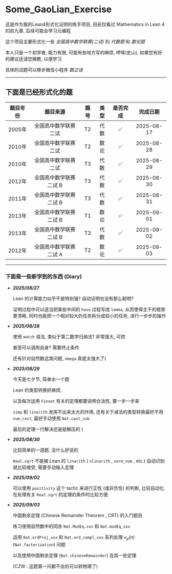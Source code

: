 # Some_GaoLian_Exercise

这是作为我的Lean4形式化证明的练手项目, 目前仅看过 Mathematics in Lean 4的前九章, 后续可能会学习元编程

这个项目主要形式化一些 *全国高中数学联赛(二试)* 的 *代数题* 和 *数论题*

本人只是一个初学者, 能力有限, 可能有些地方写的麻烦, 啰嗦(史山), 如果您有好的建议还请您赐教, 以便学习

具体的试题可以移步微信小程序 *数之谜*

----

## 下面是已经形式化的题
  
| 题目年份 | 题目来源  | 题号  | 类型 | 是否完成 | 完成日期
:--: | :--:       | :--:    | :--: | :--: | :--:
2005年 | 全国高中数学联赛二试 | T2 | 代数 |  :white_check_mark: | 2025-08-17
2010年 | 全国高中数学联赛二试 | T2 | 数论 |  :white_check_mark: | 2025-08-28
2010年 |全国高中数学联赛二试  | T3 | 代数 |  :white_check_mark: | 2025-08-29
2012年 |全国高中数学联赛二试 B |T3 | 代数 |  :white_check_mark: | 2025-08-30
2011年 |全国高中数学联赛二试 B |T3 | 代数 |  :white_check_mark: | 2025-08-31
2013年 |全国高中数学联赛二试 B |T1 | 数论 |  :white_check_mark: | 2025-09-01
2013年 |全国高中数学联赛二试 B |T3 | 代数 |  :white_check_mark: | 2025-09-02
2012年 |全国高中数学联赛二试 A |T2 | 数论 |  :white_check_mark: | 2025-09-03


----

### 下面是一些新学到的东西 (Diary)

+ ***2025/08/27***
  
    Lean 的计算能力似乎不是特别强? 自动证明也没有那么聪明?

    证明过程中可以适当把某些中间的 `have` 过程写成 `lemma`, 从而使得主干的框架更清晰, 同时也能把一个相对较大的任务拆分成较小的任务, 进行一步步的操作

+ ***2025/08/28***
  
    使用 `match` 语法, 类似于第二数学归纳法? 非常强大, 可控

    甚至可以调用自身? 需要终止条件

    还有针对自然数这类问题, `omega` 真是太强大了(

+ ***2025/08/29***

    今天是七夕节, 简单水一个题

    Lean 的类型转换好麻烦, 
    
    以及每次运用 `Finset` 有关的定理都要说明合法性, 要一步一步来

    `simp` 和 `linarith` 发挥不出来太大的作用, 还有关于减法的类型转换最好不用 `num_cast`, 最好手动使用 `Nat.cast_sub` 

    最后的定理一行解决还是挺解压的 (

+ ***2025/08/30***

    比较简单的一道题, 没什么好说的

    `Real.sqrt` 不能被 Lean 的 `linarith` ( `nlinarith` , `norm_num` , etc.) 自动识别就比较难受, 需要手动输入定理

+ ***2025/09/02***

    可以使用 `positivity` 这个 tactic 来进行正性 (或非负性) 的判断, 比较自动化. 在处理有关 `Real.sqrt` 的定理的条件时比较方便.

+ ***2025/09/03***

    中国剩余定理 (Chinese Remainder Theorem , CRT) 的入门题目

    练习使用自然数中的同余 `Nat.ModEq.xxx` 和 `Nat.modEq_xxx`

    运用 `Nat.ordProj_xxx` 和 `Nat.ord_compl_xxx` 系列处理 $v_p(n)$ (`Nat.factorization`) 问题

    以及使用中国剩余定理 (`Nat.chineseRemainder`) 及其一些定理

    (CZW : 这题第一问都不会的可以转物理了)